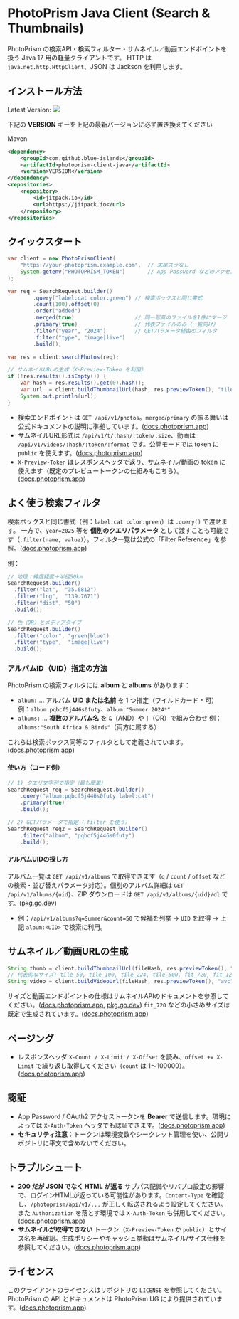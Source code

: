 # PhotoPrism Java Client (Search & Thumbnails)

PhotoPrism の検索API・検索フィルター・サムネイル／動画エンドポイントを扱う Java 17 用の軽量クライアントです。
HTTP は `java.net.http.HttpClient`、JSON は Jackson を利用します。

## インストール方法 

Latest Version:
[![](https://jitpack.io/v/blue-islands/photoprism-client-java.svg)](https://jitpack.io/#blue-islands/photoprism-client-java)

下記の **VERSION** キーを上記の最新バージョンに必ず置き換えてください

Maven
```xml
<dependency>
    <groupId>com.github.blue-islands</groupId>
    <artifactId>photoprism-client-java</artifactId>
    <version>VERSION</version>
</dependency>
<repositories>
    <repository>
        <id>jitpack.io</id>
        <url>https://jitpack.io</url>
    </repository>
</repositories>
```

## クイックスタート

```java
var client = new PhotoPrismClient(
    "https://your-photoprism.example.com",  // 末尾スラなし
    System.getenv("PHOTOPRISM_TOKEN")       // App Password などのアクセストークン
);

var req = SearchRequest.builder()
        .query("label:cat color:green") // 検索ボックスと同じ書式
        .count(100).offset(0)
        .order("added")
        .merged(true)                   // 同一写真のファイルを1件にマージ
        .primary(true)                  // 代表ファイルのみ（一覧向け）
        .filter("year", "2024")         // GETパラメータ経由のフィルタ
        .filter("type", "image|live")
        .build();

var res = client.searchPhotos(req);

// サムネイルURLの生成（X-Preview-Token を利用）
if (!res.results().isEmpty()) {
    var hash = res.results().get(0).hash();
    var url  = client.buildThumbnailUrl(hash, res.previewToken(), "tile_500");
    System.out.println(url);
}
```

* 検索エンドポイントは `GET /api/v1/photos`。`merged`/`primary` の振る舞いは公式ドキュメントの説明に準拠しています。([docs.photoprism.app][1])
* サムネイルURL形式は `/api/v1/t/:hash/:token/:size`、動画は `/api/v1/videos/:hash/:token/:format` です。公開モードでは token に `public` を使えます。([docs.photoprism.app][2])
* `X-Preview-Token` はレスポンスヘッダで返り、サムネイル/動画の token に使えます（既定のプレビュートークンの仕組みもこちら）。([docs.photoprism.app][3])

## よく使う検索フィルタ

検索ボックスと同じ書式（例：`label:cat color:green`）は `.query()` で渡せます。
一方で、`year=2025` 等を **個別のクエリパラメータ** として渡すことも可能です（`.filter(name, value)`）。フィルタ一覧は公式の「Filter Reference」を参照。([docs.photoprism.app][4])

例：

```java
// 地理：緯度経度＋半径50km
SearchRequest.builder()
  .filter("lat",  "35.6812")
  .filter("lng",  "139.7671")
  .filter("dist", "50")
  .build();

// 色（OR）とメディアタイプ
SearchRequest.builder()
  .filter("color", "green|blue")
  .filter("type",  "image|live")
  .build();
```

### アルバムID（UID）指定の方法

PhotoPrism の検索フィルタには **album** と **albums** があります：

* `album:` … アルバム **UID または名前** を 1 つ指定（ワイルドカード `*` 可）
  例：`album:pqbcf5j446s0futy`、`album:"Summer 2024*"`
* `albums:` … **複数のアルバム名** を `&`（AND）や `|`（OR）で組み合わせ
  例：`albums:"South Africa & Birds"`（両方に属する）

これらは検索ボックス同等のフィルタとして定義されています。([docs.photoprism.app][4])

#### 使い方（コード例）

```java
// 1) クエリ文字列で指定（最も簡単）
SearchRequest req = SearchRequest.builder()
    .query("album:pqbcf5j446s0futy label:cat")
    .primary(true)
    .build();

// 2) GETパラメータで指定（.filter を使う）
SearchRequest req2 = SearchRequest.builder()
    .filter("album", "pqbcf5j446s0futy")
    .build();
```

#### アルバムUIDの探し方

アルバム一覧は `GET /api/v1/albums` で取得できます（`q` / `count` / `offset` などの検索・並び替えパラメータ対応）。個別のアルバム詳細は `GET /api/v1/albums/{uid}`、ZIP ダウンロードは `GET /api/v1/albums/{uid}/dl` です。([pkg.go.dev][5])

* 例：`/api/v1/albums?q=Summer&count=50` で候補を列挙 → `UID` を取得 → 上記 `album:<UID>` で検索に利用。

## サムネイル／動画URLの生成

```java
String thumb = client.buildThumbnailUrl(fileHash, res.previewToken(), "tile_500");
// 代表的なサイズ: tile_50, tile_100, tile_224, tile_500, fit_720, fit_1280, …（公式列挙）
String video = client.buildVideoUrl(fileHash, res.previewToken(), "avc"); // 現状は avc のみ対応
```

サイズと動画エンドポイントの仕様はサムネイルAPIのドキュメントを参照してください。([docs.photoprism.app][2], [pkg.go.dev][6])
`fit_720` などの小さめサイズは既定で生成されています。([docs.photoprism.app][7])

## ページング

* レスポンスヘッダ `X-Count / X-Limit / X-Offset` を読み、`offset += X-Limit` で繰り返し取得してください（`count` は 1〜100000）。([docs.photoprism.app][1])

## 認証

* App Password / OAuth2 アクセストークンを **Bearer** で送信します。環境によっては `X-Auth-Token` ヘッダでも認証できます。([docs.photoprism.app][8])
* **セキュリティ注意**：トークンは環境変数やシークレット管理を使い、公開リポジトリに平文で含めないでください。

## トラブルシュート

* **200 だが JSON でなく HTML が返る**
  サブパス配備やリバプロ設定の影響で、ログインHTMLが返っている可能性があります。`Content-Type` を確認し、`/photoprism/api/v1/...` が正しく転送されるよう設定してください。
  また `Authorization` を落とす環境では `X-Auth-Token` も併用してください。([docs.photoprism.app][8])
* **サムネイルが取得できない**
  トークン（`X-Preview-Token` か `public`）とサイズ名を再確認。生成ポリシーやキャッシュ挙動はサムネイル/サイズ仕様を参照してください。([docs.photoprism.app][2])

## ライセンス

このクライアントのライセンスはリポジトリの `LICENSE` を参照してください。
PhotoPrism の API とドキュメントは PhotoPrism UG により提供されています。([docs.photoprism.app][9])

[1]: https://docs.photoprism.app/developer-guide/api/search/?utm_source=chatgpt.com "Search Endpoints"
[2]: https://docs.photoprism.app/developer-guide/api/thumbnails/?utm_source=chatgpt.com "Thumbnail Image API"
[3]: https://docs.photoprism.app/getting-started/config-options/?utm_source=chatgpt.com "Config Options"
[4]: https://docs.photoprism.app/user-guide/search/filters/ "Search Filters - PhotoPrism"
[5]: https://pkg.go.dev/github.com/photoprism/photoprism/internal/api "api package - github.com/photoprism/photoprism/internal/api - Go Packages"
[6]: https://pkg.go.dev/github.com/photoprism/photoprism/internal/api?utm_source=chatgpt.com "api package - github.com/photoprism ..."
[7]: https://docs.photoprism.app/developer-guide/media/thumbnails/?utm_source=chatgpt.com "Thumbnails"
[8]: https://docs.photoprism.app/developer-guide/api/oauth2/?utm_source=chatgpt.com "OAuth2 Grant Types"
[9]: https://docs.photoprism.app/developer-guide/documentation/?utm_source=chatgpt.com "Documentation"
